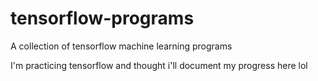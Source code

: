 # tensorflow-programs
A collection of tensorflow machine learning programs


I'm practicing tensorflow and thought i'll document my progress here lol

